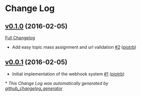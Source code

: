 # Change Log

## [v0.1.0](https://github.com/payrollhero/webhook_system/tree/v0.1.0) (2016-02-05)
[Full Changelog](https://github.com/payrollhero/webhook_system/compare/v0.0.1...v0.1.0)

- Add easy topic mass assignment and url validation [\#2](https://github.com/payrollhero/webhook_system/pull/2) ([piotrb](https://github.com/piotrb))

## [v0.0.1](https://github.com/payrollhero/webhook_system/tree/v0.0.1) (2016-02-05)
- Initial implementation of the webhook system [\#1](https://github.com/payrollhero/webhook_system/pull/1) ([piotrb](https://github.com/piotrb))



\* *This Change Log was automatically generated by [github_changelog_generator](https://github.com/skywinder/Github-Changelog-Generator)*